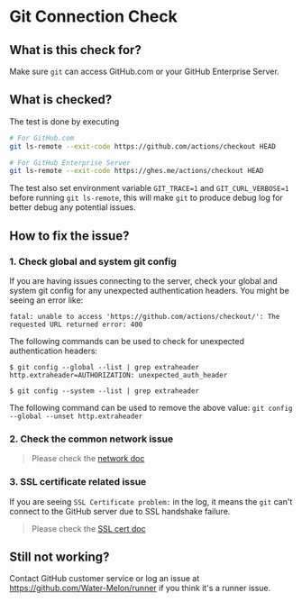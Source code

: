 # Git Connection Check

## What is this check for?

Make sure `git` can access GitHub.com or your GitHub Enterprise Server.


## What is checked?

The test is done by executing
```bash
# For GitHub.com
git ls-remote --exit-code https://github.com/actions/checkout HEAD

# For GitHub Enterprise Server
git ls-remote --exit-code https://ghes.me/actions/checkout HEAD
```

The test also set environment variable `GIT_TRACE=1` and `GIT_CURL_VERBOSE=1` before running `git ls-remote`, this will make `git` to produce debug log for better debug any potential issues.

## How to fix the issue?

### 1. Check global and system git config

If you are having issues connecting to the server, check your global and system git config for any unexpected authentication headers. You might be seeing an error like:

```
fatal: unable to access 'https://github.com/actions/checkout/': The requested URL returned error: 400
```

The following commands can be used to check for unexpected authentication headers:

```
$ git config --global --list | grep extraheader
http.extraheader=AUTHORIZATION: unexpected_auth_header

$ git config --system --list | grep extraheader
```

The following command can be used to remove the above value: `git config --global --unset http.extraheader`

### 2. Check the common network issue
  
  > Please check the [network doc](./network.md)

### 3. SSL certificate related issue

  If you are seeing `SSL Certificate problem:` in the log, it means the `git` can't connect to the GitHub server due to SSL handshake failure.
  > Please check the [SSL cert doc](./sslcert.md)
  
## Still not working?

Contact GitHub customer service or log an issue at https://github.com/Water-Melon/runner if you think it's a runner issue.
